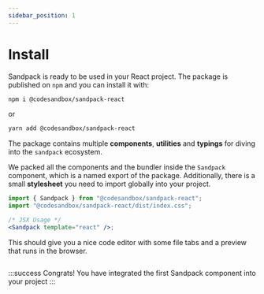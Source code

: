 ```yaml
---
sidebar_position: 1
---
```


# Install

Sandpack is ready to be used in your React project. The package is published on `npm` and you can install it with:

```bash
npm i @codesandbox/sandpack-react
```

or

```bash
yarn add @codesandbox/sandpack-react
```

The package contains multiple **components**, **utilities** and **typings** for diving into
the `sandpack` ecosystem.

We packed all the components and the bundler inside the `Sandpack` component, which is a named export of the package.
Additionally, there is a small **stylesheet** you need to import globally into your project.

```jsx
import { Sandpack } from "@codesandbox/sandpack-react";
import "@codesandbox/sandpack-react/dist/index.css";

/* JSX Usage */
<Sandpack template="react" />;
```

This should give you a nice code editor with some file tabs and a preview that runs in the browser.

```js sandpack template=react

```

:::success Congrats!
You have integrated the first Sandpack component into your project
:::
